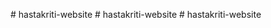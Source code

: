 
#   h a s t a k r i t i - w e b s i t e  
 #   h a s t a k r i t i - w e b s i t e  
 #   h a s t a k r i t i - w e b s i t e  
 